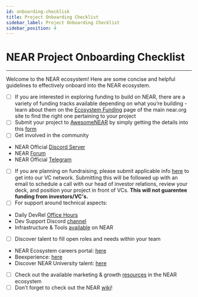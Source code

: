```yaml
---
id: onboarding-checklisk
title: Project Onboarding Checklist
sidebar_label: Project Onboarding Checklist
sidebar_position: 4
---
```


# NEAR Project Onboarding Checklist
---


Welcome to the NEAR ecosystem! Here are some concise and helpful guidelines to effectively onboard into the NEAR ecosystem.


- [ ] If you are interested in exploring funding to build on NEAR, there are a variety of funding tracks available depending on what you’re building - learn about them on the [Ecosystem Funding](https://near.org/ecosystem/get-funding/) page of the main near.org site to find the right one pertaining to your project
- [ ] Submit your project to [AwesomeNEAR](https://awesomenear.com/) by simply getting the details into this [form](https://awesomenear.com/getstarted)
- [ ] Get involved in the community
* NEAR Official [Discord Server](https://discord.gg/Wx9AjvhaW9)
* NEAR [Forum](https://gov.near.org/)
* NEAR Official [Telegram](https://t.me/cryptonear)
- [ ] If you are planning on fundraising, please submit applicable info [here](https://nearprotocol1001.typeform.com/nearvcnetwork) to get into our VC network. Submitting this will be followed up with an email to schedule a call with our head of investor relations, review your deck, and position your project in front of VCs. **This will not guarentee funding from investors/VC's.**
- [ ] For support around technical aspects:
* Daily DevRel [Office Hours](https://near.org/developers/get-help/office-hours/)
* Dev Support Discord [channel](https://discord.gg/9ezRXvQ3EG)
* Infrastructure & Tools [available](https://wiki.near.org/support/infrastructure) on NEAR
- [ ] Discover talent to fill open roles and needs within your team
* NEAR Ecosystem careers portal: [here](https://careers.near.org/jobs)
* Beexperience: [here](https://beexperience.io/)
* Discover NEAR University talent: [here](https://discord.gg/k4pxafjMWA)
- [ ] Check out the available marketing & growth [resources](https://wiki.near.org/support/growth) in the NEAR ecosystem
- [ ] Don’t forget to check out the NEAR [wiki](https://wiki.near.org/)!
